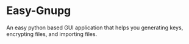 # Easy-Gnupg
An easy python based GUI application that helps you generating keys, encrypting files, and importing files.
